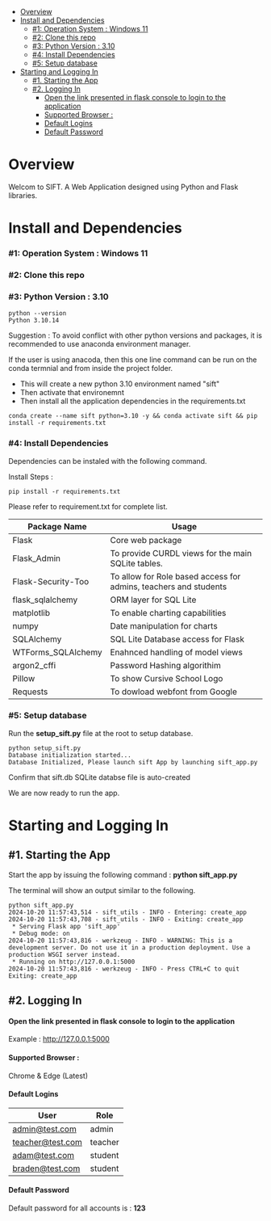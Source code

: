 - [Overview](#overview)
- [Install and Dependencies](#install-and-dependencies)
    - [#1: Operation System : Windows 11](#1-operation-system--windows-11)
    - [#2: Clone this repo](#2-clone-this-repo)
    - [#3: Python Version : 3.10](#3-python-version--310)
    - [#4: Install Dependencies](#4-install-dependencies)
    - [#5: Setup database](#5-setup-database)
- [Starting and Logging In](#starting-and-logging-in)
  - [#1. Starting the App](#1-starting-the-app)
  - [#2. Logging In](#2-logging-in)
      - [Open the link presented in flask console to login to the application](#open-the-link-presented-in-flask-console-to-login-to-the-application)
      - [Supported Browser :](#supported-browser-)
      - [Default Logins](#default-logins)
      - [Default Password](#default-password)

# Overview
Welcom to SIFT. 
A Web Application designed using Python and Flask libraries. 

# Install and Dependencies


### #1: Operation System : Windows 11

### #2: Clone this repo

### #3: Python Version : 3.10
```
python --version
Python 3.10.14
```
Suggestion : To avoid conflict with other python versions and packages, it is recommended to use anaconda environment manager.

If the user is using anacoda, then this one line command can be run on the conda termnial and from inside the project folder.

- This will create a new python 3.10 environment named "sift"
- Then activate that environemnt
- Then install all the application dependencies in the requirements.txt
```
conda create --name sift python=3.10 -y && conda activate sift && pip install -r requirements.txt
```


### #4: Install Dependencies 
Dependencies can be instaled with the following command.

Install Steps : 

```
pip install -r requirements.txt
```

Please refer to requirement.txt for complete list.

| Package Name  |Usage   |
|---|---|
|Flask   |  Core web package |
|Flask_Admin |To provide CURDL views for the main SQLite tables. |
|Flask-Security-Too |To allow for Role based access for admins, teachers and students |
|flask_sqlalchemy |ORM layer for SQL Lite |
|matplotlib |To enable charting capabilities |
|numpy | Date manipulation for charts|
|SQLAlchemy |SQL Lite Database access for Flask |
|WTForms_SQLAlchemy |Enahnced handling of model views  |
|argon2_cffi |Password Hashing algorithim |
|Pillow |To show Cursive School Logo |
|Requests |To dowload webfont from Google |


### #5: Setup database

Run the **setup_sift.py** file at the root to setup database.

```
python setup_sift.py
Database initialization started...
Database Initialized, Please launch sift App by launching sift_app.py
```

Confirm that sift.db SQLite databse file is auto-created

We are now ready to run the app.

# Starting and Logging In

## #1. Starting the App
Start the app by issuing the following command : **python sift_app.py**

The terminal will show an output similar to the following.
```
python sift_app.py
2024-10-20 11:57:43,514 - sift_utils - INFO - Entering: create_app
2024-10-20 11:57:43,708 - sift_utils - INFO - Exiting: create_app
 * Serving Flask app 'sift_app'
 * Debug mode: on
2024-10-20 11:57:43,816 - werkzeug - INFO - WARNING: This is a development server. Do not use it in a production deployment. Use a production WSGI server instead.
 * Running on http://127.0.0.1:5000
2024-10-20 11:57:43,816 - werkzeug - INFO - Press CTRL+C to quit
Exiting: create_app
```

## #2. Logging In 

#### Open the link presented in flask console to login to the application
Example : http://127.0.0.1:5000

#### Supported Browser :  
Chrome & Edge (Latest)

#### Default Logins
| User  |Role   
|---|---|
|admin@test.com|admin|
|teacher@test.com|teacher|
|adam@test.com|student|
|braden@test.com|student|

#### Default Password

Default password for all accounts is : **123**